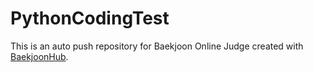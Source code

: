 # PythonCodingTest
This is an auto push repository for Baekjoon Online Judge created with [BaekjoonHub](https://github.com/BaekjoonHub/BaekjoonHub).
